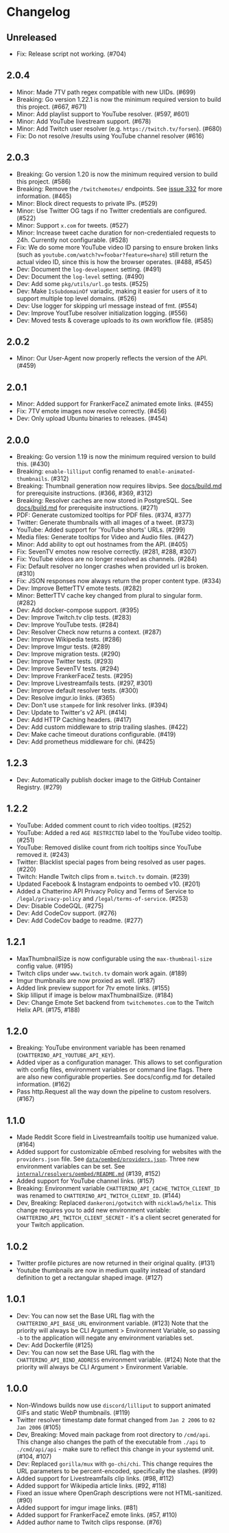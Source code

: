 # Changelog

## Unreleased

- Fix: Release script not working. (#704)

## 2.0.4

- Minor: Made 7TV path regex compatible with new UIDs. (#699)
- Breaking: Go version 1.22.1 is now the minimum required version to build this project. (#667, #671)
- Minor: Add playlist support to YouTube resolver. (#597, #601)
- Minor: Add YouTube livestream support. (#678)
- Minor: Add Twitch user resolver (e.g. `https://twitch.tv/forsen`). (#680)
- Fix: Do not resolve /results using YouTube channel resolver (#616)

## 2.0.3

- Breaking: Go version 1.20 is now the minimum required version to build this project. (#586)
- Breaking: Remove the `/twitchemotes/` endpoints. See [issue 332](https://github.com/Chatterino/api/issues/332) for more information. (#465)
- Minor: Block direct requests to private IPs. (#529)
- Minor: Use Twitter OG tags if no Twitter credentials are configured. (#522)
- Minor: Support `x.com` for tweets. (#527)
- Minor: Increase tweet cache duration for non-credentialed requests to 24h. Currently not configurable. (#528)
- Fix: We do some more YouTube video ID parsing to ensure broken links (such as `youtube.com/watch?v=foobar?feature=share`) still return the actual video ID, since this is how the browser operates. (#488, #545)
- Dev: Document the `log-development` setting. (#491)
- Dev: Document the `log-level` setting. (#490)
- Dev: Add some `pkg/utils/url.go` tests. (#525)
- Dev: Make `IsSubdomainOf` variadic, making it easier for users of it to support multiple top level domains. (#526)
- Dev: Use logger for skipping url message instead of fmt. (#554)
- Dev: Improve YoutTube resolver initialization logging. (#556)
- Dev: Moved tests & coverage uploads to its own workflow file. (#585)

## 2.0.2

- Minor: Our User-Agent now properly reflects the version of the API. (#459)

## 2.0.1

- Minor: Added support for FrankerFaceZ animated emote links. (#455)
- Fix: 7TV emote images now resolve correctly. (#456)
- Dev: Only upload Ubuntu binaries to releases. (#454)

## 2.0.0

- Breaking: Go version 1.19 is now the minimum required version to build this. (#430)
- Breaking: `enable-lilliput` config renamed to `enable-animated-thumbnails`. (#312)
- Breaking: Thumbnail generation now requires libvips. See [docs/build.md](./docs/build.md) for prerequisite instructions. (#366, #369, #312)
- Breaking: Resolver caches are now stored in PostgreSQL. See [docs/build.md](./docs/build.md) for prerequisite instructions. (#271)
- PDF: Generate customized tooltips for PDF files. (#374, #377)
- Twitter: Generate thumbnails with all images of a tweet. (#373)
- YouTube: Added support for 'YouTube shorts' URLs. (#299)
- Media files: Generate tooltips for Video and Audio files. (#427)
- Minor: Add ability to opt out hostnames from the API. (#405)
- Fix: SevenTV emotes now resolve correctly. (#281, #288, #307)
- Fix: YouTube videos are no longer resolved as channels. (#284)
- Fix: Default resolver no longer crashes when provided url is broken. (#310)
- Fix: JSON responses now always return the proper content type. (#334)
- Dev: Improve BetterTTV emote tests. (#282)
- Minor: BetterTTV cache key changed from plural to singular form. (#282)
- Dev: Add docker-compose support. (#395)
- Dev: Improve Twitch.tv clip tests. (#283)
- Dev: Improve YouTube tests. (#284)
- Dev: Resolver Check now returns a context. (#287)
- Dev: Improve Wikipedia tests. (#286)
- Dev: Improve Imgur tests. (#289)
- Dev: Improve migration tests. (#290)
- Dev: Improve Twitter tests. (#293)
- Dev: Improve SevenTV tests. (#294)
- Dev: Improve FrankerFaceZ tests. (#295)
- Dev: Improve Livestreamfails tests. (#297, #301)
- Dev: Improve default resolver tests. (#300)
- Dev: Resolve imgur.io links. (#365)
- Dev: Don't use `stampede` for link resolver links. (#394)
- Dev: Update to Twitter's v2 API. (#414)
- Dev: Add HTTP Caching headers. (#417)
- Dev: Add custom middleware to strip trailing slashes. (#422)
- Dev: Make cache timeout durations configurable. (#419)
- Dev: Add prometheus middleware for chi. (#425)

## 1.2.3

- Dev: Automatically publish docker image to the GitHub Container Registry. (#279)

## 1.2.2

- YouTube: Added comment count to rich video tooltips. (#252)
- YouTube: Added a red `AGE RESTRICTED` label to the YouTube video tooltip. (#251)
- YouTube: Removed dislike count from rich tooltips since YouTube removed it. (#243)
- Twitter: Blacklist special pages from being resolved as user pages. (#220)
- Twitch: Handle Twitch clips from `m.twitch.tv` domain. (#239)
- Updated Facebook & Instagram endpoints to oembed v10. (#201)
- Added a Chatterino API Privacy Policy and Terms of Service to `/legal/privacy-policy` and `/legal/terms-of-service`. (#253)
- Dev: Disable CodeGQL. (#275)
- Dev: Add CodeCov support. (#276)
- Dev: Add CodeCov badge to readme. (#277)

## 1.2.1

- MaxThumbnailSize is now configurable using the `max-thumbnail-size` config value. (#195)
- Twitch clips under `www.twitch.tv` domain work again. (#189)
- Imgur thumbnails are now proxied as well. (#187)
- Added link preview support for 7tv emote links. (#155)
- Skip lilliput if image is below maxThumbnailSize. (#184)
- Dev: Change Emote Set backend from `twitchemotes.com` to the Twitch Helix API. (#175, #188)

## 1.2.0

- Breaking: YouTube environment variable has been renamed (`CHATTERINO_API_YOUTUBE_API_KEY`).
- Added viper as a configuration manager. This allows to set configuration with config files, environment variables or command line flags. There are also new configurable properties. See docs/config.md for detailed information. (#162)
- Pass http.Request all the way down the pipeline to custom resolvers. (#167)

## 1.1.0

- Made Reddit Score field in Livestreamfails tooltip use humanized value. (#164)
- Added support for customizable oEmbed resolving for websites with the `providers.json` file. See [`data/oembed/providers.json`](data/oembed/providers.json). Three new environment variables can be set. See [`internal/resolvers/oembed/README.md`](internal/resolvers/oembed/README.md) (#139, #152)
- Added support for YouTube channel links. (#157)
- Breaking: Environment variable `CHATTERINO_API_CACHE_TWITCH_CLIENT_ID` was renamed to `CHATTERINO_API_TWITCH_CLIENT_ID`. (#144)
- Dev, Breaking: Replaced `dankeroni/gotwitch` with `nicklaw5/helix`. This change requires you to add new environment variable: `CHATTERINO_API_TWITCH_CLIENT_SECRET` - it's a client secret generated for your Twitch application.

## 1.0.2

- Twitter profile pictures are now returned in their original quality. (#131)
- Youtube thumbnails are now in medium quality instead of standard definition to get a rectangular shaped image. (#127)

## 1.0.1

- Dev: You can now set the Base URL flag with the `CHATTERINO_API_BASE_URL` environment variable. (#123)
  Note that the priority will always be CLI Argument > Environment Variable, so passing `-b` to the application will negate any environment variables set.
- Dev: Add Dockerfile (#125)
- Dev: You can now set the Base URL flag with the `CHATTERINO_API_BIND_ADDRESS` environment variable. (#124)
  Note that the priority will always be CLI Argument > Environment Variable.

## 1.0.0

- Non-Windows builds now use `discord/lilliput` to support animated GIFs and static WebP thumbnails. (#119)
- Twitter resolver timestamp date format changed from `Jan 2 2006` to `02 Jan 2006` (#105)
- Dev, Breaking: Moved main package from root directory to `/cmd/api`. This change also changes the path of the executable from `./api` to `./cmd/api/api` - make sure to reflect this change in your systemd unit. (#104, #107)
- Dev: Replaced `gorilla/mux` with `go-chi/chi`. This change requires the URL parameters to be percent-encoded, specifically the slashes. (#99)
- Added support for Livestreamfails clip links. (#98, #112)
- Added support for Wikipedia article links. (#92, #118)
- Fixed an issue where OpenGraph descriptions were not HTML-sanitized. (#90)
- Added support for imgur image links. (#81)
- Added support for FrankerFaceZ emote links. (#57, #110)
- Added author name to Twitch clips response. (#76)
